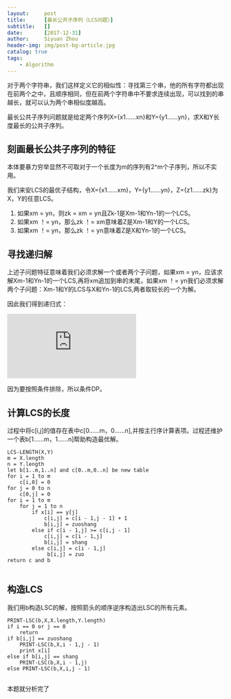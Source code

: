 ```yaml
---
layout:     post
title:      [最长公共子序列（LCS问题）]
subtitle:   []
date:       [2017-12-31]
author:     Siyuan Zhou
header-img: img/post-bg-article.jpg
catalog: true
tags:
    - Algorithm
---
```


 对于两个字符串，我们这样定义它的相似性：寻找第三个串，他的所有字符都出现在前两个之中，且顺序相同，但在前两个字符串中不要求连续出现，可以找到的串越长，就可以认为两个串相似度越高。

最长公共子序列问题就是给定两个序列X={x1……xn}和Y={y1……yn}，求X和Y长度最长的公共子序列。

## 刻画最长公共子序列的特征

本体要暴力穷举显然不可取对于一个长度为m的序列有2^m个子序列，所以不实用。

我们来安LCS的最优子结构，令X={x1……xm}，Y={y1……yn}，Z={z1……zk}为X，Y的任意LCS。

1. 如果xm = yn，则zk = xm = yn且Zk-1是Xm-1和Yn-1的一个LCS。
2. 如果xm ！= yn，那么zk ！= xm意味着Z是Xm-1和Y的一个LCS。
3. 如果xm ！= yn，那么zk ！= yn意味着Z是X和Yn-1的一个LCS。

## 寻找递归解

上述子问题特征意味着我们必须求解一个或者两个子问题，如果xm = yn，应该求解Xm-1和Yn-1的一个LCS,再将xm追加到串的末尾，如果xm ！= yn我们必须求解两个子问题：Xm-1和Y的LCS与X和Yn-1的LCS,两者取较长的一个为解。

因此我们得到递归式：

![c[i,j]=\begin{cases}0 & \text{ if } i = 0 \\ c[i - 1,j - 1]+1 & \text{ if } i,j> 0and xi = yj\\ max(c[i,j-1],c[i-1,j]) & \text{ if } i,j>0andxi!=yj \end{cases}](https://latex.codecogs.com/gif.latex?c%5Bi%2Cj%5D%3D%5Cbegin%7Bcases%7D0%20%26%20%5Ctext%7B%20if%20%7D%20i%20%3D%200%20%5C%5C%20c%5Bi%20-%201%2Cj%20-%201%5D&plus;1%20%26%20%5Ctext%7B%20if%20%7D%20i%2Cj%3E%200and%20xi%20%3D%20yj%5C%5C%20max%28c%5Bi%2Cj-1%5D%2Cc%5Bi-1%2Cj%5D%29%20%26%20%5Ctext%7B%20if%20%7D%20i%2Cj%3E0andxi%21%3Dyj%20%5Cend%7Bcases%7D)![点击并拖拽以移动](data:image/gif;base64,R0lGODlhAQABAPABAP///wAAACH5BAEKAAAALAAAAAABAAEAAAICRAEAOw==)

因为要按照条件排除，所以条件DP。

## 计算LCS的长度

过程中将c[i,j]的值存在表中c[0……m，0……n],并按主行序计算表项。过程还维护一个表b[1……m，1……n]帮助构造最优解。

```
LCS-LENGTH(X,Y)
m = X.length
n = Y.length
let b[1..m,1..n] and c[0..m,0..n] be new table
for i = 1 to m
    c[i,0] = 0
for j = 0 to n
    c[0,j] = 0
for i = 1 to m
    for j = 1 to n
        if x[i] == y[j]
            c[i,j] = c[i - 1,j - 1] + 1
            b[i,j] = zuoshang
        else if c[i - 1,j] >= c[i,j - 1]
            c[i,j] = c[i - 1,j]
            b[i,j] = shang
        else c[i,j] = c[i - 1,j]
             b[i,j] = zuo
return c and b
```

![点击并拖拽以移动](data:image/gif;base64,R0lGODlhAQABAPABAP///wAAACH5BAEKAAAALAAAAAABAAEAAAICRAEAOw==)

## 构造LCS

我们用b构造LSC的解，按照箭头的顺序逆序构造出LSC的所有元素。

```
PRINT-LSC(b,X,X.length,Y.length)
if i == 0 or j == 0
    return
if b[i,j] == zuoshang
    PRINT-LSC(b,X,i - 1,j - 1)
    print x[i]
else if b[i,j] == shang
    PRINT-LSC(b,X,i - 1,j)
else PRINT-LSC(b,X,i,j - 1)
```

![点击并拖拽以移动](data:image/gif;base64,R0lGODlhAQABAPABAP///wAAACH5BAEKAAAALAAAAAABAAEAAAICRAEAOw==)

本题就分析完了
